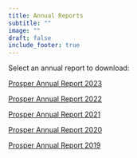 ```yaml
---
title: Annual Reports
subtitle: ""
image: ""
draft: false
include_footer: true
---
```

Select an annual report to download:

<!-- Add a new one at the top here -->

<div class="report-card">
    <a href="/Prosper-Annual-Report-2023.pdf">
        <i class="report-icon fa fa-file-text fa-2x"></i>
        <p class="report-title">Prosper Annual Report 2023</p>
    </a>
</div>

<div class="report-card">
    <a href="/Prosper-Annual-Report-2022.pdf">
        <i class="report-icon fa fa-file-text fa-2x"></i>
        <p class="report-title">Prosper Annual Report 2022</p>
    </a>
</div>

<div class="report-card">
    <a href="/Prosper-Annual-Report-2021.pdf">
        <i class="report-icon fa fa-file-text fa-2x"></i>
        <p class="report-title">Prosper Annual Report 2021</p>
    </a>
</div>

<div class="report-card">
    <a href="/Prosper-Annual-Report-2020.pdf">
        <i class="report-icon fa fa-file-text fa-2x"></i>
        <p class="report-title">Prosper Annual Report 2020</p>
    </a>
</div>

<div class="report-card">
    <a href="/Prosper-Annual-Report-2019.pdf">
        <i class="report-icon fa fa-file-text fa-2x"></i>
        <p class="report-title">Prosper Annual Report 2019</p>
    </a>
</div>